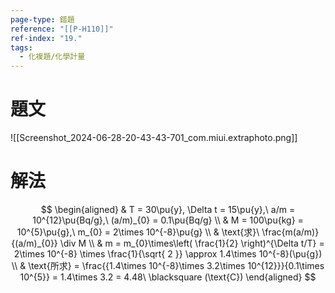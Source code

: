```yaml
---
page-type: 錯題
reference: "[[P-H110]]"
ref-index: "19."
tags:
  - 化複題/化學計量
---
```

# 題文
![[Screenshot_2024-06-28-20-43-43-701_com.miui.extraphoto.png]]
# 解法
$$
\begin{aligned}
 & T = 30\pu{y}, \Delta t = 15\pu{y},\ a/m = 10^{12}\pu{Bq/g},\ (a/m)_{0} = 0.1\pu{Bq/g} \\
 & M = 100\pu{kg} = 10^{5}\pu{g},\ m_{0} = 2\times 10^{-8}\pu{g} \\
 & \text{求}\ \frac{m(a/m)}{(a/m)_{0}} \div M \\
 & m = m_{0}\times\left( \frac{1}{2} \right)^{\Delta t/T} = 2\times 10^{-8} \times \frac{1}{\sqrt{ 2 }} \approx 1.4\times 10^{-8}(\pu{g})  \\
 & \text{所求} = \frac{{1.4\times 10^{-8}\times 3.2\times 10^{12}}}{0.1\times 10^{5}} = 1.4\times 3.2 = 4.48\ \blacksquare (\text{C})
\end{aligned}
$$